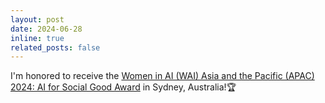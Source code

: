 ```yaml
---
layout: post
date: 2024-06-28
inline: true
related_posts: false
---
```


I'm honored to receive the <a href="https://www.linkedin.com/posts/women-in-ai-asia-pacific-apac-_aiaustralia-artificialintelligence-machinelearning-activity-7214190359763910656-fN-V?utm_source=share&utm_medium=member_desktop&rcm=ACoAABctc-8BPMF67r0yW6IaRQDuVQWL0-QA_TQ">Women in AI (WAI) Asia and the Pacific (APAC) 2024: AI for Social Good Award</a> in Sydney, Australia!🏆
